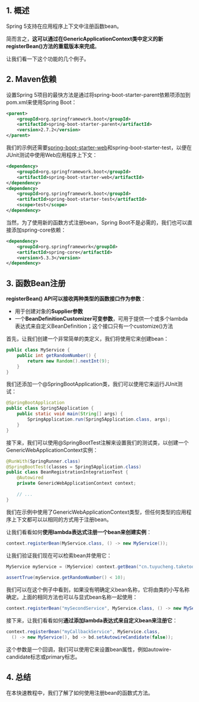 ## 1. 概述

Spring 5支持在应用程序上下文中注册函数bean。

简而言之，**这可以通过在GenericApplicationContext类中定义的新registerBean()方法的重载版本来完成**。

让我们看一下这个功能的几个例子。

## 2. Maven依赖

设置Spring 5项目的最快方法是通过将spring-boot-starter-parent依赖项添加到pom.xml来使用Spring Boot：

```xml
<parent>
    <groupId>org.springframework.boot</groupId>
    <artifactId>spring-boot-starter-parent</artifactId>
    <version>2.7.2</version>
</parent>
```

我们的示例还需要[spring-boot-starter-web](https://search.maven.org/search?q=a:spring-boot-starter-web)和spring-boot-starter-test，以便在JUnit测试中使用Web应用程序上下文：

```xml
<dependency>
    <groupId>org.springframework.boot</groupId>
    <artifactId>spring-boot-starter-web</artifactId>
</dependency>
<dependency>
    <groupId>org.springframework.boot</groupId>
    <artifactId>spring-boot-starter-test</artifactId>
    <scope>test</scope>
</dependency>
```

当然，为了使用新的函数方式注册bean，Spring Boot不是必需的，我们也可以直接添加spring-core依赖：

```xml
<dependency>
    <groupId>org.springframework</groupId>
    <artifactId>spring-core</artifactId>
    <version>5.3.3</version>
</dependency>
```

## 3. 函数Bean注册

**registerBean() API可以接收两种类型的函数接口作为参数**：

-   用于创建对象的**Supplier参数**
-   一个**BeanDefinitionCustomizer可变参数**，可用于提供一个或多个lambda表达式来自定义BeanDefinition；这个接口只有一个customize()方法

首先，让我们创建一个非常简单的类定义，我们将使用它来创建bean：

```java
public class MyService {
    public int getRandomNumber() {
        return new Random().nextInt(9);
    }
}
```

我们还添加一个@SpringBootApplication类，我们可以使用它来运行JUnit测试：

```java
@SpringBootApplication
public class Spring5Application {
    public static void main(String[] args) {
        SpringApplication.run(Spring5Application.class, args);
    }
}
```

接下来，我们可以使用@SpringBootTest注解来设置我们的测试类，以创建一个GenericWebApplicationContext实例：

```java
@RunWith(SpringRunner.class)
@SpringBootTest(classes = Spring5Application.class)
public class BeanRegistrationIntegrationTest {
    @Autowired
    private GenericWebApplicationContext context;
   
    // ...
}
```

我们在示例中使用了GenericWebApplicationContext类型，但任何类型的应用程序上下文都可以以相同的方式用于注册bean。

让我们看看如何**使用lambda表达式注册一个bean来创建实例**：

```java
context.registerBean(MyService.class, () -> new MyService());
```

让我们验证我们现在可以检索bean并使用它：

```java
MyService myService = (MyService) context.getBean("cn.tuyucheng.taketoday.functional.MyService"); 
 
assertTrue(myService.getRandomNumber() < 10);
```

我们可以在这个例子中看到，如果没有明确定义bean名称，它将由类的小写名称确定。上面的相同方法也可以与显式bean名称一起使用：

```java
context.registerBean("mySecondService", MyService.class, () -> new MyService());
```

接下来，让我们看看如何**通过添加lambda表达式来自定义bean来注册它**：

```java
context.registerBean("myCallbackService", MyService.class, 
  () -> new MyService(), bd -> bd.setAutowireCandidate(false));
```

这个参数是一个回调，我们可以使用它来设置bean属性，例如autowire-candidate标志或primary标志。

## 4. 总结

在本快速教程中，我们了解了如何使用注册bean的函数式方法。